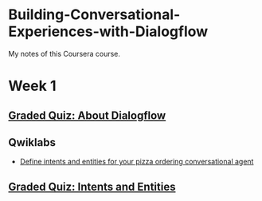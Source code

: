 # Building-Conversational-Experiences-with-Dialogflow
My notes of this Coursera course.

# Week 1
## [Graded Quiz: About Dialogflow](/images/Graded_Quiz_About_Dialogflow.png)

## Qwiklabs
* [Define intents and entities for your pizza ordering conversational agent](/PizzaBot_Building_conversational_experiences_with_Dialogflow_Lab_1.zip)

## [Graded Quiz: Intents and Entities](/images/Graded_Quiz_Intents_and_Entities.png)


